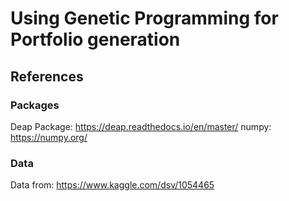 # Using Genetic Programming for Portfolio generation

## References
### Packages
Deap Package: https://deap.readthedocs.io/en/master/
numpy: https://numpy.org/

### Data
Data from: https://www.kaggle.com/dsv/1054465
